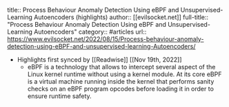title:: Process Behaviour Anomaly Detection Using eBPF and Unsupervised-Learning Autoencoders (highlights)
author:: [[evilsocket.net]]
full-title:: "Process Behaviour Anomaly Detection Using eBPF and Unsupervised-Learning Autoencoders"
category:: #articles
url:: https://www.evilsocket.net/2022/08/15/Process-behaviour-anomaly-detection-using-eBPF-and-unsupervised-learning-Autoencoders/

- Highlights first synced by [[Readwise]] [[Nov 19th, 2022]]
	- eBPF is a technology that allows to intercept several aspect of the Linux kernel runtime without using a kernel module. At its core eBPF is a virtual machine running inside the kernel that performs sanity checks on an eBPF program opcodes before loading it in order to ensure runtime safety.